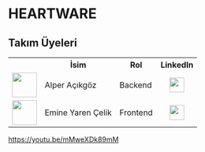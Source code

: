 # HEARTWARE

## Takım Üyeleri

<table>
    <tr>
      <th></th>
      <th>İsim</th>
      <th>Rol</th>
      <th>LinkedIn</th>
    </tr>
    <tr>
      <td>
        <!-- Alper için boş foto -->
        <img src="https://via.placeholder.com/50x50?text=Alper" width="50" height="50" />
      </td>
      <td>Alper Açıkgöz</td>
      <td>Backend</td>
      <td>
        <a href="https://www.linkedin.com/in/alper-açıkgöz-ceng0101" target="_blank">
          <img src="https://cdn.jsdelivr.net/gh/devicons/devicon/icons/linkedin/linkedin-original.svg" width="30" height="30" style="display:block; margin:auto;" />
        </a>
      </td>
    </tr>
    <tr>
      <td>
        <!-- Yaren için boş foto -->
        <img src="https://via.placeholder.com/50x50?text=Yaren" width="50" height="50" />
      </td>
      <td>Emine Yaren Çelik</td>
      <td>Frontend</td>
      <td>
        <a href="https://www.linkedin.com/in/emine-yaren-celik-815802296/" target="_blank">
          <img src="https://cdn.jsdelivr.net/gh/devicons/devicon/icons/linkedin/linkedin-original.svg" width="30" height="30" style="display:block; margin:auto;" />
        </a>
      </td>
    </tr>
</table>





















https://youtu.be/mMweXDk89mM


